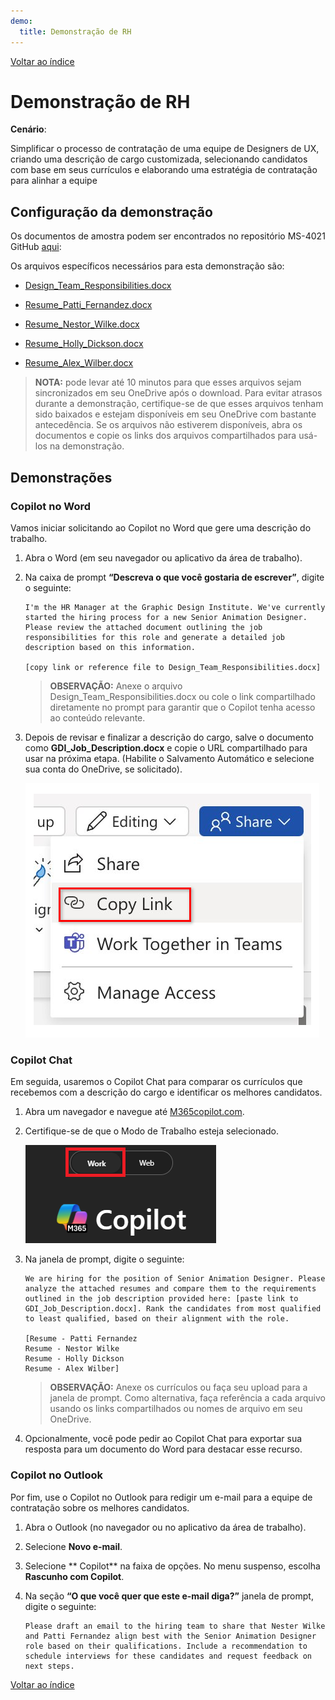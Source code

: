 ```yaml
---
demo:
  title: Demonstração de RH
---
```


[Voltar ao índice](https://microsoftlearning.github.io/MS-4021-Copilot-Immersion-Experience/)

# Demonstração de RH

**Cenário**:  

Simplificar o processo de contratação de uma equipe de Designers de UX, criando uma descrição de cargo customizada, selecionando candidatos com base em seus currículos e elaborando uma estratégia de contratação para alinhar a equipe

## Configuração da demonstração

Os documentos de amostra podem ser encontrados no repositório MS-4021 GitHub [aqui](https://github.com/MicrosoftLearning/MS-4021-Copilot-Immersion-Experience/tree/master/ResourceFiles):

Os arquivos específicos necessários para esta demonstração são:

- [Design_Team_Responsibilities.docx](https://github.com/MicrosoftLearning/MS-4021-Copilot-Immersion-Experience/raw/master/ResourceFiles/Graphic_Design_Institute_Design_Team_Responsibilities.docx)

- [Resume_Patti_Fernandez.docx](https://github.com/MicrosoftLearning/MS-4021-Copilot-Immersion-Experience/raw/master/ResourceFiles/Resume_Patti_Fernandez.docx)

- [Resume_Nestor_Wilke.docx](https://github.com/MicrosoftLearning/MS-4021-Copilot-Immersion-Experience/raw/master/ResourceFiles/Resume_Nestor_Wilke.docx)

- [Resume_Holly_Dickson.docx](https://github.com/MicrosoftLearning/MS-4021-Copilot-Immersion-Experience/raw/master/ResourceFiles/Resume_Holly_Dickson.docx)

- [Resume_Alex_Wilber.docx](https://github.com/MicrosoftLearning/MS-4021-Copilot-Immersion-Experience/raw/master/ResourceFiles/Resume_Alex_Wilber.docx)

> **NOTA:** pode levar até 10 minutos para que esses arquivos sejam sincronizados em seu OneDrive após o download. Para evitar atrasos durante a demonstração, certifique-se de que esses arquivos tenham sido baixados e estejam disponíveis em seu OneDrive com bastante antecedência. Se os arquivos não estiverem disponíveis, abra os documentos e copie os links dos arquivos compartilhados para usá-los na demonstração.

## Demonstrações

### Copilot no Word

Vamos iniciar solicitando ao Copilot no Word que gere uma descrição do trabalho.

1. Abra o Word (em seu navegador ou aplicativo da área de trabalho).

1. Na caixa de prompt **“Descreva o que você gostaria de escrever”**, digite o seguinte:

    ```text
    I'm the HR Manager at the Graphic Design Institute. We've currently started the hiring process for a new Senior Animation Designer. Please review the attached document outlining the job responsibilities for this role and generate a detailed job description based on this information.

    [copy link or reference file to Design_Team_Responsibilities.docx]
    ```

    > **OBSERVAÇÃO:** Anexe o arquivo Design_Team_Responsibilities.docx ou cole o link compartilhado diretamente no prompt para garantir que o Copilot tenha acesso ao conteúdo relevante.

1. Depois de revisar e finalizar a descrição do cargo, salve o documento como **GDI_Job_Description.docx** e copie o URL compartilhado para usar na próxima etapa. (Habilite o Salvamento Automático e selecione sua conta do OneDrive, se solicitado).

    ![Compartilhar link](../Demos/Media/share-menu-with-copy-link-9fd1c60a.png)

### Copilot Chat

Em seguida, usaremos o Copilot Chat para comparar os currículos que recebemos com a descrição do cargo e identificar os melhores candidatos.

1. Abra um navegador e navegue até [M365copilot.com](https://m365copilot.com/).

1. Certifique-se de que o Modo de Trabalho esteja selecionado.

    ![captura de tela mostrando a guia do modo web.](../Prompts/Media/work-mode.png)

1. Na janela de prompt, digite o seguinte:

    ```text
    We are hiring for the position of Senior Animation Designer. Please analyze the attached resumes and compare them to the requirements outlined in the job description provided here: [paste link to GDI_Job_Description.docx]. Rank the candidates from most qualified to least qualified, based on their alignment with the role.

    [Resume - Patti Fernandez
    Resume - Nestor Wilke
    Resume - Holly Dickson
    Resume - Alex Wilber]
    ```

    > **OBSERVAÇÃO:** Anexe os currículos ou faça seu upload para a janela de prompt. Como alternativa, faça referência a cada arquivo usando os links compartilhados ou nomes de arquivo em seu OneDrive.

1. Opcionalmente, você pode pedir ao Copilot Chat para exportar sua resposta para um documento do Word para destacar esse recurso.

### Copilot no Outlook

Por fim, use o Copilot no Outlook para redigir um e-mail para a equipe de contratação sobre os melhores candidatos.

1. Abra o Outlook (no navegador ou no aplicativo da área de trabalho).

1. Selecione **Novo e-mail**.

1. Selecione ** Copilot** na faixa de opções. No menu suspenso, escolha **Rascunho com Copilot**.

1. Na seção **“O que você quer que este e-mail diga?”** janela de prompt, digite o seguinte:

    ```text
    Please draft an email to the hiring team to share that Nester Wilke and Patti Fernandez align best with the Senior Animation Designer role based on their qualifications. Include a recommendation to schedule interviews for these candidates and request feedback on next steps.
    ```

[Voltar ao índice](https://microsoftlearning.github.io/MS-4021-Copilot-Immersion-Experience/)
